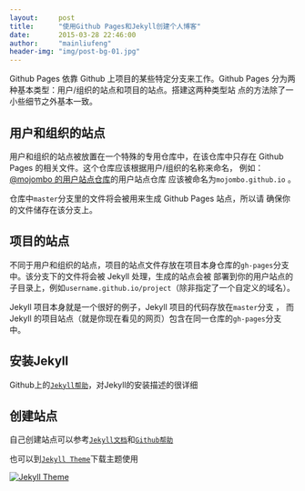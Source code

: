 ```yaml
---
layout:     post
title:      "使用Github Pages和Jekyll创建个人博客"
date:       2015-03-28 22:46:00
author:     "mainliufeng"
header-img: "img/post-bg-01.jpg"
---
```


<p>Github Pages 依靠 Github 上项目的某些特定分支来工作。Github Pages 分为两种基本类型：用户/组织的站点和项目的站点。搭建这两种类型站 点的方法除了一小些细节之外基本一致。</p>

<h2 class="section-heading">用户和组织的站点</h2>

<p>用户和组织的站点被放置在一个特殊的专用仓库中，在该仓库中只存在 Github Pages 的相关文件。这个仓库应该根据用户/组织的名称来命名， 例如： <a href="https://github.com/mojombo/mojombo.github.io">@mojombo 的用户站点仓库</a>的用户站点仓库 应该被命名为<code>mojombo.github.io</code> 。</p>

<p>仓库中<code>master</code>分支里的文件将会被用来生成 Github Pages 站点，所以请 确保你的文件储存在该分支上。</p>

<h2 class="section-heading">项目的站点</h2>

<p>不同于用户和组织的站点，项目的站点文件存放在项目本身仓库的<code>gh-pages</code>分支中。该分支下的文件将会被 Jekyll 处理，生成的站点会被 部署到你的用户站点的子目录上，例如<code>username.github.io/project</code>（除非指定了一个自定义的域名）。</p>

<p>Jekyll 项目本身就是一个很好的例子，Jekyll 项目的代码存放在<code>master</code>分支 ， 而 Jekyll 的项目站点（就是你现在看见的网页）包含在同一仓库的<code>gh-pages</code>分支中。</p>

<h2 class="section-heading">安装Jekyll</h2>

<p>Github上的<a href="https://help.github.com/articles/using-jekyll-with-pages/#installing-jekyll"><code>Jekyll帮助</code></a>，对Jekyll的安装描述的很详细</p>

<h2 class="section-heading">创建站点</h2>

<p>自己创建站点可以参考<a href="http://jekyllcn.com/docs/pages/"><code>Jekyll文档</code></a>和<a href="https://help.github.com/articles/using-jekyll-with-pages/#configuring-jekyll"><code>Github帮助</code></a>
</p>

<p>也可以到<a href="http://jekyllthemes.org/"><code>Jekyll Theme</code></a>下载主题使用</p>

<a href="#">
    <img src="{{ site.baseurl }}/img/jekyll-theme.png" alt="Jekyll Theme">
</a>
